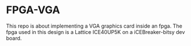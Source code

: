 # FPGA-VGA
This repo is about implementing a VGA graphics card inside an fpga. The fpga used in this design is a Lattice ICE40UP5K on a iCEBreaker-bitsy dev board.
